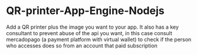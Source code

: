 # QR-printer-App-Engine-Nodejs
Add a QR printer plus the image you want to your app. It also has a key consultant to prevent abuse of the api you want, in this case consult mercadopago (a payment platform with virtual wallet) to check if the person who accesses does so from an account that paid subscription
